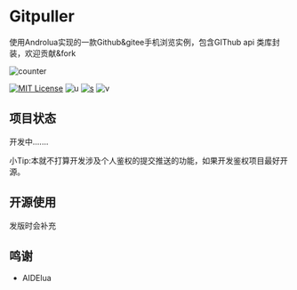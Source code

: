 # Gitpuller
使用Androlua实现的一款Github&amp;gitee手机浏览实例，包含GIThub api 类库封装，欢迎贡献&fork

![counter](https://count.getloli.com/get/@sudoskys-github-Gitpuller?theme=moebooru)

[![MIT License](https://img.shields.io/badge/LICENSE-MIT-ff69b4)](http://choosealicense.com/licenses/mit/)   ![u](https://img.shields.io/badge/USE-lua-9cf)   [![s](https://img.shields.io/badge/Sponsor-Alipay-ff69b4)](https://azz.net/ly233)
![v](https://img.shields.io/badge/Version-220201-9cf)  


## 项目状态
开发中.......

小Tip:本就不打算开发涉及个人鉴权的提交推送的功能，如果开发鉴权项目最好开源。

## 开源使用
发版时会补充

## 鸣谢 
- AIDElua

